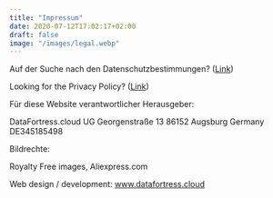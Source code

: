 ```yaml
---
title: "Impressum"
date: 2020-07-12T17:02:17+02:00
draft: false
image: "/images/legal.webp"
---
```

Auf der Suche nach den Datenschutzbestimmungen? ([Link](/privacy-policy))

Looking for the Privacy Policy? ([Link](/privacy-policy))

Für diese Website verantwortlicher Herausgeber:

DataFortress.cloud UG
Georgenstraße 13
86152 Augsburg
Germany
DE345185498


Bildrechte:

Royalty Free images, Aliexpress.com

Web design / development: www.datafortress.cloud